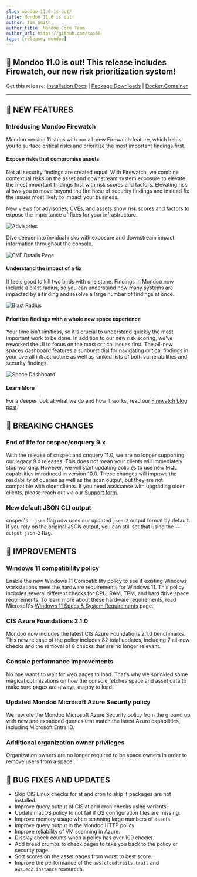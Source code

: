 ```yaml
---
slug: mondoo-11.0-is-out/
title: Mondoo 11.0 is out!
author: Tim Smith
author_title: Mondoo Core Team
author_url: https://github.com/tas50
tags: [release, mondoo]
---
```


## 🥳 Mondoo 11.0 is out! This release includes Firewatch, our new risk prioritization system!

Get this release: [Installation Docs](https://mondoo.com/docs/cnspec/) | [Package Downloads](https://releases.mondoo.com/cnspec/) | [Docker Container](https://hub.docker.com/r/mondoo/cnspec)

---

## 🎉 NEW FEATURES

### Introducing Mondoo Firewatch

Mondoo version 11 ships with our all-new Firewatch feature, which helps you to surface critical risks and prioritize the most important findings first.

#### Expose risks that compromise assets

Not all security findings are created equal. With Firewatch, we combine contextual risks on the asset and downstream system exposure to elevate the most important findings first with risk scores and factors. Elevating risk allows you to move beyond the fire hose of security findings and instead fix the issues most likely to impact your business.

New views for advisories, CVEs, and assets show risk scores and factors to expose the importance of fixes for your infrastructure.

![Advisories](/img/releases/2024-04-17-mondoo-11.0-is-out/advisories.png)

Dive deeper into invidual risks with exposure and downstream impact information throughout the console.

![CVE Details Page](/img/releases/2024-04-17-mondoo-11.0-is-out/cve.png)

#### Understand the impact of a fix

It feels good to kill two birds with one stone. Findings in Mondoo now include a blast radius, so you can understand how many systems are impacted by a finding and resolve a large number of findings at once.

![Blast Radius](/img/releases/2024-04-17-mondoo-11.0-is-out/blast_radius.png)

#### Prioritize findings with a whole new space experience

Your time isn't limitless, so it's crucial to understand quickly the most important work to be done. In addition to our new risk scoring, we've reworked the UI to focus on the most critical issues first. The all-new spaces dashboard features a sunburst dial for navigating critical findings in your overall infrastructure as well as ranked lists of both vulnerabilities and security findings.

![Space Dashboard](/img/releases/2024-04-17-mondoo-11.0-is-out/space_dashboard.png)

#### Learn More

For a deeper look at what we do and how it works, read our [Firewatch blog post](https://mondoo.com/blog/mondoo-firewatch).

## 🔨 BREAKING CHANGES

### End of life for cnspec/cnquery 9.x

With the release of cnspec and cnquery 11.0, we are no longer supporting our legacy 9.x releases. This does not mean your clients will immediately stop working. However, we will start updating policies to use new MQL capabilities introduced in version 10.0. These changes will improve the readability of queries as well as the scan output, but they are not compatible with older clients. If you need assistance with upgrading older clients, please reach out via our [Support form](https://mondoo.com/support).

### New default JSON CLI output

cnspec's `--json` flag now uses our updated `json-2` output format by default. If you rely on the original JSON output, you can still set that using the `--output json-2` flag.

## 🧹 IMPROVEMENTS

### Windows 11 compatibility policy

Enable the new Windows 11 Compatibility policy to see if existing Windows workstations meet the hardware requirements for Windows 11. This policy includes several different checks for CPU, RAM, TPM, and hard drive space requirements. To learn more about these hardware requirements, read Microsoft's [Windows 11 Specs & System Requirements](https://www.microsoft.com/en-us/windows/windows-11-specifications) page.

### CIS Azure Foundations 2.1.0

Mondoo now includes the latest CIS Azure Foundations 2.1.0 benchmarks. This new release of the policy includes 82 total updates, including 7 all-new checks and the removal of 8 checks that are no longer relevant.

### Console performance improvements

No one wants to wait for web pages to load. That's why we sprinkled some magical optimizations on how the console fetches space and asset data to make sure pages are always snappy to load.

### Updated Mondoo Microsoft Azure Security policy

We rewrote the Mondoo Microsoft Azure Security policy from the ground up with new and expanded queries that match the latest Azure capabilities, including Microsoft Entra ID.

### Additional organization owner privileges

Organization owners are no longer required to be space owners in order to remove users from a space.

## 🐛 BUG FIXES AND UPDATES

- Skip CIS Linux checks for at and cron to skip if packages are not installed.
- Improve query output of CIS at and cron checks using variants.
- Update macOS policy to not fail if OS configuration files are missing.
- Improve memory usage when scanning large numbers of assets.
- Improve query output in the Mondoo HTTP policy.
- Improve reliability of VM scanning in Azure.
- Display check counts when a policy has over 100 checks.
- Add bread crumbs to check pages to take you back to the policy or security page.
- Sort scores on the asset pages from worst to best score.
- Improve the performance of the `aws.cloudtrails.trail` and `aws.ec2.instance` resources.
